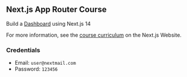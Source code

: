 ## Next.js App Router Course

Build a [Dashboard](https://nextjs-dashboard-getoarmorina3.vercel.app/) using Next.js 14

For more information, see the [course curriculum](https://nextjs.org/learn) on the Next.js Website.

### Credentials
* Email: `user@nextmail.com`
* Password: `123456`
